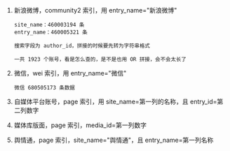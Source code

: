 

1. 新浪微博，community2 索引，用 entry_name="新浪微博" 

       site_name：460003194 条  
       entry_name：460005321 条  

       搜索字段为 author_id，拼接的时候要先转为字符串格式  

       一共 1923 个账号，看是怎么查的，是不是也用 OR 拼接，会不会太长了  
    
    
2. 微信，wei 索引，用 entry_name="微信"

       微信 680505173 条数据  

3. 自媒体平台账号，page 索引，用 site_name=第一列的名称，且 entry_id=第二列数字  

4. 媒体库版面，page 索引，media_id=第一列数字  

5. 舆情通，page 索引，site_name="舆情通"，且 entry_name=第一列名称  


